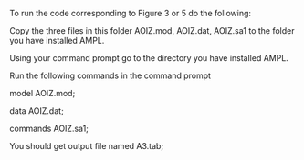 To run the code corresponding to Figure 3 or 5 do the following:

Copy the three files in this folder AOIZ.mod, AOIZ.dat, AOIZ.sa1 to the folder you have installed AMPL.

Using your command prompt go to the directory you have installed AMPL. 

Run the following commands in the command prompt

model AOIZ.mod;              

data AOIZ.dat;

commands AOIZ.sa1;

You should get output file named A3.tab;
